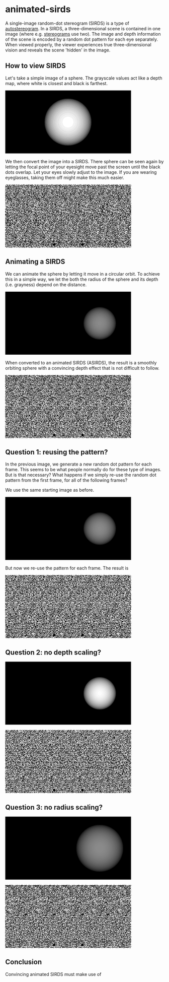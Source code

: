 # animated-sirds
A single-image random-dot stereogram (SIRDS) is a type of [autostereogram](https://en.wikipedia.org/wiki/Autostereogram).
In a SIRDS, a three-dimensional scene is contained in one image (where e.g. [stereograms](https://en.wikipedia.org/wiki/Stereoscopy) use two).
The image and depth information of the scene is encoded by a random dot pattern for each eye separately.
When viewed properly, the viewer experiences true three-dimensional vision and reveals the scene 'hidden' in the image.

## How to view SIRDS

Let's take a simple image of a sphere. The grayscale values act like a depth map, where white is closest and black is farthest.

![sphere-oneframe.gif](gifs/sphere-oneframe.gif)

We then convert the image into a SIRDS. There sphere can be seen again by letting the focal point of your eyesight move past the screen until the black dots overlap. Let your eyes slowly adjust to the image. If you are wearing eyeglasses, taking them off might make this much easier.

![sphere-oneframe-sirds.gif](gifs/sphere-oneframe-sirds.gif)

## Animating a SIRDS

We can animate the sphere by letting it move in a circular orbit. To achieve this in a simple way, we let the both the radius of the sphere and its depth (i.e. grayness) depend on the distance.

![a-sphere-r0.4-d0.1.gif](gifs/a-sphere-r0.4-d0.1.gif)

When converted to an animated SIRDS (ASIRDS), the result is a smoothly orbiting sphere with a convincing depth effect that is not difficult to follow.

![a-sphere-r0.4-d0.1-noisy.gif](gifs/a-sphere-r0.4-d0.1-noisy.gif)

## Question 1: reusing the pattern?

In the previous image, we generate a new random dot pattern for each frame.
This seems to be what people normally do for these type of images.
But is that necessary? What happens if we simply re-use the random dot pattern from the first frame, for all of the following frames?

We use the same starting image as before.

![a-sphere-r0.4-d0.1.gif](gifs/a-sphere-r0.4-d0.1.gif)

But now we re-use the pattern for each frame. The result is

![b-sphere-r0.4-d0.1-calm.gif](gifs/b-sphere-r0.4-d0.1-calm.gif)

## Question 2: no depth scaling?

![c-sphere-r0.4-d1.0.gif](gifs/c-sphere-r0.4-d1.0.gif)

![c-sphere-r0.4-d1.0-noisy.gif](gifs/c-sphere-r0.4-d1.0-noisy.gif)

## Question 3: no radius scaling?

![d-sphere-r1.0-d0.1.gif](gifs/d-sphere-r1.0-d0.1.gif)

![d-sphere-r1.0-d0.1-noisy.gif](gifs/d-sphere-r1.0-d0.1-noisy.gif)

## Conclusion

Convincing animated SIRDS must make use of 
